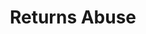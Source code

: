 ---
title: Returns Abuse
parent: /tactics/18-policy-abuse
ref-id: TEQ-060
short-desc: The adversary abuses the return or refund policy of a merchant for their financial gain, for example by claiming a refund but returning a similar but less valuable item than the original purchase.
layout: technique
---